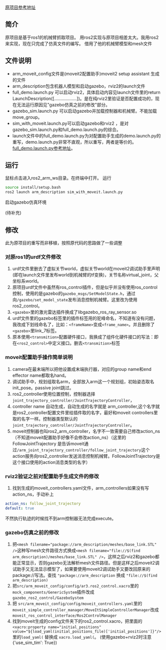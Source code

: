 [原项目参考地址](https://www.bilibili.com/video/BV1kypFepEfb/?vd_source=c46697e1d06be94cd5e10883ded86efe)

## 简介
原项目是基于ros1的机械臂抓取项目。
用ros2实现与原项目相差太大。我用ros2来实现，现在只完成了仿真文件的编写。
借用了他的机械臂模型和mesh文件

## 文件说明
- arm_moveit_config文件是(moveit2配置助手)moveit2 setup assistant 生成的文件
- arm_description包含机器人模型和启动gazebo，rviz2的launch文件
- full_demo.launch.py 可以启动rviz2，具体启动内容见launch文件里的return LaunchDescription([………………])。是在纯rviz2里验证是否配置成功的，现在无法运行原因见"gazebo仿真之前的修改"部分。
- gazebo_sim.launch.py 可以启动gazebo并加载控制器和机械臂。不能加载move_group。
- sim_with_moveit.launch.py可以启动gazebo和rviz2 ，是对gazebo_sim.launch.py和full_demo.launch.py的综合。
- launch文件中的full_demo.launch.py为对配置助手生成的demo.launch.py的重写，demo.launch.py非常不直观，所以重写，两者是等价的。[full_demo.launch.py参考地址](https://www.bilibili.com/video/BV1CshJzdEpU?spm_id_from=333.788.player.switch&vd_source=bffdb80b975508dc5f2dd69ec6999b3b)。
  
## 运行
鼠标点击进入ros2_arm_ws目录。在终端中打开。
运行
```bash
source install/setup.bash 
ros2 launch arm_description sim_with_moveit.launch.py 
```
 启动gazebo仿真环境

(待补充)

## 修改
此为原项目的重写而非移植，按照原代码的思路做了一些调整
### 对原ros1的urdf文件修改
1. urdf文件里删去了虚拟关节world，虚拟关节world在moveit2调试助手里声明(即在launch文件里发布world到机械臂的tf变换)，关节名称virtual_joint，父坐标系world。
2. 原项目urdf文件中虽然有ros_control插件，但是似乎并没有使用ros_control控制，使用的是gazebo的`gazebo_msgs/SetModelState.h`，通过向`/gazebo/set_model_state`发布消息控制机械臂。这里改为使用ros2_control。
3.  `<gazebo>`里的激光雷达插件换成了libgazebo_ros_ray_sensor.so
4.   urdf文件里的gazebo标签里的插件标签用的驼峰命名，不知道有没有问题，我改成下划线命名了，比如：`<frameName>`变成`<frame_name>`。并且删除了`<gazebo>`里link_7标签。
5.   原本使用`<transmition>`配置硬件接口，我换成了组件化硬件接口的写法：即在`<ros2_control>`中定义接口。删去`<transmition>`标签

### moveit配置助手操作简单说明
1. camera在最末端所以把他设置成末端执行器，对应的group name和end effector name都取名hand。
2. 调试助手中，规划组取名arm，全部放入arm这一个规划组，初始姿态取名init_pose。passive joint跳过。
3. ros2_controller使用位置控制，控制器选择`joint_trajectory_controller/JointTrajectoryController`，
4. controller name 自动生成，自动生成的名字就是 arm_controller,这个名字就是ros2_controller配置文件里给插件取的名字，最好和moveit controllers里取的名字一样。控制器类型默认的`joint_trajectory_controller/JointTrajectoryController`。
5. moveit控制器也叫ros2_arm_controller，名字不一致需要自己修改action_ns（不知道moveit配置助手好像不会修改action_ns）（这里的 FollowJointTrajectory 是告诉moveit通过`/arm_joint_trajectory_controller/follow_joint_trajectory`这个action服务向ros2_controller发送消息控制机械臂。FollowJointTrajectory是这个接口使用的action消息类型的名字）
### rviz2验证之前对配置助手生成文件的修改
1. 找到生成的moveit_controllers.yaml文件，arm_controllers如果没有写action_ns，手动补上
```yaml
action_ns: follow_joint_trajectory
default: true
```
不然执行轨迹的时候找不到arm控制器无法完成execute。

### gazebo仿真之前的修改
1.   把`<mesh filename="package://arm_description/meshes/base_link.STL" />`这种写mesh文件路径方式换成`<mesh filename="file://$(find arm_description)/meshes/base_link.STL" />`，这样之后rviz2和gazebo都能正常显示，否则gazebo无法解析mesh文件路径。但是这样之后moveit2调试助手又无法显示模型了，如果要使用moveit2调试助手又要改回原来的package://写法。查找 `"package://arm_description` 换成 `"file://$(find arm_description)`
2.  把`src/arm_moveit_config/config/ar3.ros2_control.xacro`里的`mock_components/GenericSystem`插件改成`gazebo_ros2_control/GazeboSystem`
3. 把
`src/arm_moveit_config/config/moveit_controllers.yaml`里的`moveit_simple_controller_manager/MoveItSimpleControllerManager`改成`moveit_ros_control_interface/Ros2ControlManager`
4. 找到moveit生成的config文件夹下的ros2_control.xacro，把里面的
`<xacro:property name="initial_positions" value="${load_yaml(initial_positions_file)['initial_positions']}"/>`里的`load_yaml(`
替换成
`xacro.load_yaml(`。
(使用gazebo+rviz2时注意{'use_sim_tim': True})
